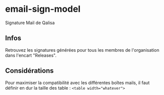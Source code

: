 # email-sign-model
Signature Mail de Qalisa

## Infos
Retrouvez les signatures générées pour tous les membres de l'organisation dans l'encart "Releases".

## Considérations
Pour maximiser la compatibilité avec les différentes boîtes mails, il faut définir en dur la taille des table : `<table width="whatever">`